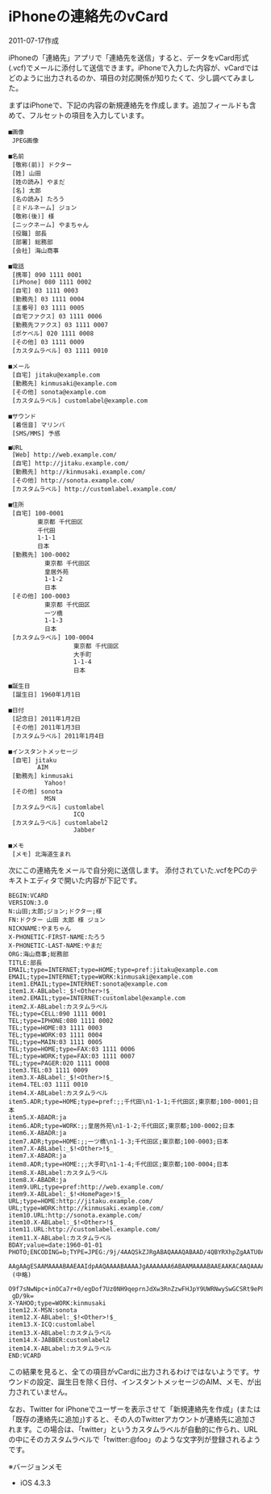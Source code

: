 # iPhoneの連絡先のvCard

2011-07-17作成

iPhoneの「連絡先」アプリで「連絡先を送信」すると、データをvCard形式(.vcf)でメールに添付して送信できます。iPhoneで入力した内容が、vCardではどのように出力されるのか、項目の対応関係が知りたくて、少し調べてみました。

まずはiPhoneで、下記の内容の新規連絡先を作成します。追加フィールドも含めて、フルセットの項目を入力しています。

```
■画像
 JPEG画像

■名前
 [敬称(前)] ドクター
 [姓] 山田
 [姓の読み] やまだ
 [名] 太郎
 [名の読み] たろう
 [ミドルネーム] ジョン
 [敬称(後)] 様
 [ニックネーム] やまちゃん
 [役職] 部長
 [部署] 総務部
 [会社] 海山商事

■電話
 [携帯] 090 1111 0001
 [iPhone] 080 1111 0002
 [自宅] 03 1111 0003
 [勤務先] 03 1111 0004
 [主番号] 03 1111 0005
 [自宅ファクス] 03 1111 0006
 [勤務先ファクス] 03 1111 0007
 [ポケベル] 020 1111 0008
 [その他] 03 1111 0009
 [カスタムラベル] 03 1111 0010

■メール
 [自宅] jitaku@example.com
 [勤務先] kinmusaki@example.com
 [その他] sonota@example.com
 [カスタムラベル] customlabel@example.com

■サウンド
 [着信音] マリンバ
 [SMS/MMS] 予感

■URL
 [Web] http://web.example.com/
 [自宅] http://jitaku.example.com/
 [勤務先] http://kinmusaki.example.com/
 [その他] http://sonota.example.com/
 [カスタムラベル] http://customlabel.example.com/

■住所
 [自宅] 100-0001
        東京都 千代田区
        千代田
        1-1-1
        日本
 [勤務先] 100-0002
          東京都 千代田区
          皇居外苑
          1-1-2
          日本
 [その他] 100-0003
          東京都 千代田区
          一ツ橋
          1-1-3
          日本
 [カスタムラベル] 100-0004
                  東京都 千代田区
                  大手町
                  1-1-4
                  日本

■誕生日
 [誕生日] 1960年1月1日

■日付
 [記念日] 2011年1月2日
 [その他] 2011年1月3日
 [カスタムラベル] 2011年1月4日

■インスタントメッセージ
 [自宅] jitaku
        AIM
 [勤務先] kinmusaki
          Yahoo!
 [その他] sonota
          MSN
 [カスタムラベル] customlabel
                  ICQ
 [カスタムラベル] customlabel2
                  Jabber

■メモ
 [メモ] 北海道生まれ
```

次にこの連絡先をメールで自分宛に送信します。
添付されていた.vcfをPCのテキストエディタで開いた内容が下記です。

```
BEGIN:VCARD
VERSION:3.0
N:山田;太郎;ジョン;ドクター;様
FN:ドクター 山田 太郎 様 ジョン
NICKNAME:やまちゃん
X-PHONETIC-FIRST-NAME:たろう
X-PHONETIC-LAST-NAME:やまだ
ORG:海山商事;総務部
TITLE:部長
EMAIL;type=INTERNET;type=HOME;type=pref:jitaku@example.com
EMAIL;type=INTERNET;type=WORK:kinmusaki@example.com
item1.EMAIL;type=INTERNET:sonota@example.com
item1.X-ABLabel:_$!<Other>!$_
item2.EMAIL;type=INTERNET:customlabel@example.com
item2.X-ABLabel:カスタムラベル
TEL;type=CELL:090 1111 0001
TEL;type=IPHONE:080 1111 0002
TEL;type=HOME:03 1111 0003
TEL;type=WORK:03 1111 0004
TEL;type=MAIN:03 1111 0005
TEL;type=HOME;type=FAX:03 1111 0006
TEL;type=WORK;type=FAX:03 1111 0007
TEL;type=PAGER:020 1111 0008
item3.TEL:03 1111 0009
item3.X-ABLabel:_$!<Other>!$_
item4.TEL:03 1111 0010
item4.X-ABLabel:カスタムラベル
item5.ADR;type=HOME;type=pref:;;千代田\n1-1-1;千代田区;東京都;100-0001;日本
item5.X-ABADR:ja
item6.ADR;type=WORK:;;皇居外苑\n1-1-2;千代田区;東京都;100-0002;日本
item6.X-ABADR:ja
item7.ADR;type=HOME:;;一ツ橋\n1-1-3;千代田区;東京都;100-0003;日本
item7.X-ABLabel:_$!<Other>!$_
item7.X-ABADR:ja
item8.ADR;type=HOME:;;大手町\n1-1-4;千代田区;東京都;100-0004;日本
item8.X-ABLabel:カスタムラベル
item8.X-ABADR:ja
item9.URL;type=pref:http://web.example.com/
item9.X-ABLabel:_$!<HomePage>!$_
URL;type=HOME:http://jitaku.example.com/
URL;type=WORK:http://kinmusaki.example.com/
item10.URL:http://sonota.example.com/
item10.X-ABLabel:_$!<Other>!$_
item11.URL:http://customlabel.example.com/
item11.X-ABLabel:カスタムラベル
BDAY;value=date:1960-01-01
PHOTO;ENCODING=b;TYPE=JPEG:/9j/4AAQSkZJRgABAQAAAQABAAD/4QBYRXhpZgAATU0AKgAA
 AAgAAgESAAMAAAABAAEAAIdpAAQAAAABAAAAJgAAAAAAA6ABAAMAAAABAAEAAKACAAQAAAABAA
 (中略)
 O9f7sNwNpc+inOCa7r+0/egDof7Uz0NH9qeprnJdXw3RnZzwFHJpY9UWRNwySwGCSRt9eP8APS
 gD/9k=
X-YAHOO;type=WORK:kinmusaki
item12.X-MSN:sonota
item12.X-ABLabel:_$!<Other>!$_
item13.X-ICQ:customlabel
item13.X-ABLabel:カスタムラベル
item14.X-JABBER:customlabel2
item14.X-ABLabel:カスタムラベル
END:VCARD
```

この結果を見ると、全ての項目がvCardに出力されるわけではないようです。サウンドの設定、誕生日を除く日付、インスタントメッセージのAIM、メモ、が出力されていません。

なお、Twitter for iPhoneでユーザーを表示させて「新規連絡先を作成」(または「既存の連絡先に追加」)すると、その人のTwitterアカウントが連絡先に追加されます。この場合は、「twitter」というカスタムラベルが自動的に作られ、URLの中にそのカスタムラベルで「twitter:@foo」のような文字列が登録されるようです。

※バージョンメモ

- iOS 4.3.3
